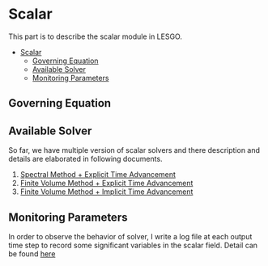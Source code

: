 # Scalar

This part is to describe the scalar module in LESGO.

- [Scalar](#scalar)
  - [Governing Equation](#governing-equation)
  - [Available Solver](#available-solver)
  - [Monitoring Parameters](#monitoring-parameters)


## Governing Equation



## Available Solver
So far, we have multiple version of scalar solvers and there description and details are elaborated in following documents.

1. [Spectral Method + Explicit Time Advancement](./scalar_spectrum_explicit.md)
1. [Finite Volume Method + Explicit Time Advancement](./scalar_fvm.md)
1. [Finite Volume Method + Implicit Time Advancement](./scalar_fvm_implicit.md)

## Monitoring Parameters

In order to observe the behavior of solver, I write a log file at each output time step to record some significant variables in the scalar field. Detail can be found [here](./scalar_log.md)
